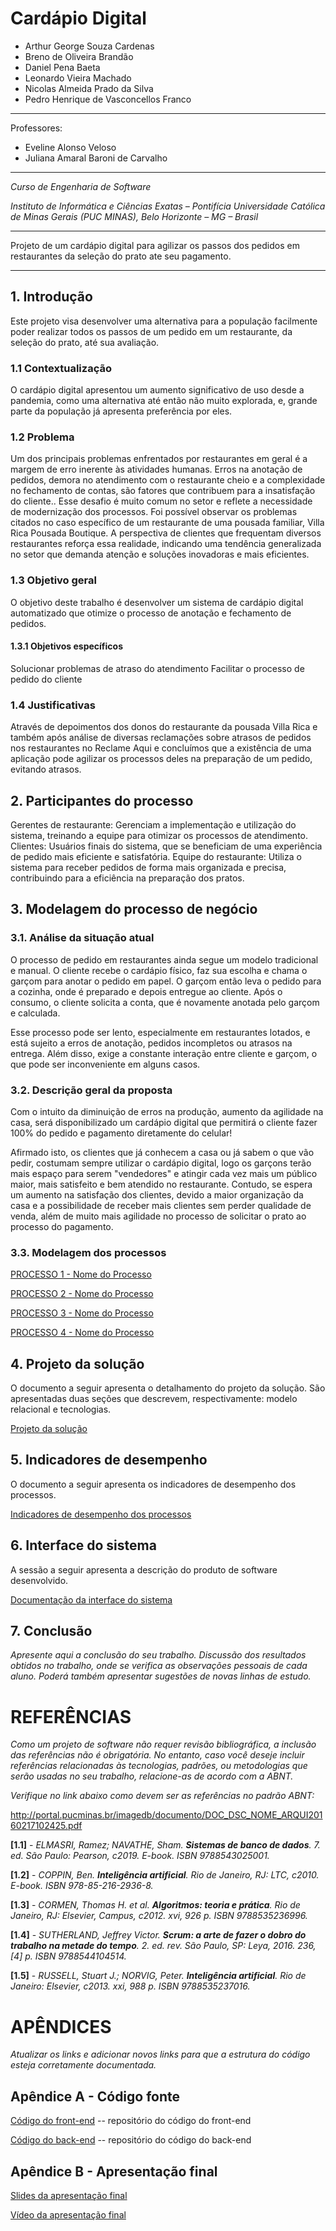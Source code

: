# Cardápio Digital


* Arthur George Souza Cardenas
* Breno de Oliveira Brandão
* Daniel Pena Baeta
* Leonardo Vieira Machado
* Nicolas Almeida Prado da Silva
* Pedro Henrique de Vasconcellos Franco


---

Professores:

* Eveline Alonso Veloso
* Juliana Amaral Baroni de Carvalho

---

_Curso de Engenharia de Software_

_Instituto de Informática e Ciências Exatas – Pontifícia Universidade Católica de Minas Gerais (PUC MINAS), Belo Horizonte – MG – Brasil_

---

Projeto de um cardápio digital para agilizar os passos dos pedidos em restaurantes da seleção do prato ate seu pagamento.

---

## 1. Introdução

Este projeto visa desenvolver uma alternativa para a população facilmente poder realizar todos os passos de um pedido em um restaurante, da seleção do prato, até sua avaliação.

### 1.1 Contextualização

O cardápio digital apresentou um aumento significativo de uso desde a pandemia, como uma alternativa até então não muito explorada, e, grande  parte da população já apresenta preferência por eles.

### 1.2 Problema

Um dos principais problemas enfrentados por restaurantes em geral é a margem de erro inerente às atividades humanas. Erros na anotação de pedidos, demora no atendimento com o restaurante cheio e a complexidade no fechamento de contas, são fatores que contribuem para a insatisfação do cliente.. Esse desafio é muito comum no setor e reflete a necessidade de modernização dos processos. Foi possível observar os problemas citados no caso específico de um restaurante de uma pousada familiar, Villa Rica Pousada Boutique. A perspectiva de clientes que frequentam diversos restaurantes reforça essa realidade, indicando uma tendência generalizada no setor que demanda atenção e soluções inovadoras e mais eficientes.

### 1.3 Objetivo geral

O objetivo deste trabalho é desenvolver um sistema de cardápio digital automatizado que otimize o processo de anotação e fechamento de pedidos.

#### 1.3.1 Objetivos específicos

Solucionar problemas de atraso do atendimento
Facilitar o processo de pedido do cliente

### 1.4 Justificativas

Através de depoimentos dos donos do restaurante da pousada Villa Rica e também após análise de diversas reclamações sobre atrasos de pedidos nos restaurantes no Reclame Aqui e concluímos que a existência de uma aplicação pode agilizar os processos deles na preparação de um pedido, evitando atrasos.

## 2. Participantes do processo

Gerentes de restaurante: Gerenciam a implementação e utilização do sistema, treinando a equipe para otimizar os processos de atendimento.
Clientes: Usuários finais do sistema, que se beneficiam de uma experiência de pedido mais eficiente e satisfatória.
Equipe do restaurante: Utiliza o sistema para receber pedidos de forma mais organizada e precisa, contribuindo para a eficiência na preparação dos pratos.

## 3. Modelagem do processo de negócio

### 3.1. Análise da situação atual

O processo de pedido em restaurantes ainda segue um modelo tradicional e manual. O cliente recebe o cardápio físico, faz sua escolha e chama o garçom para anotar o pedido em papel. O garçom então leva o pedido para a cozinha, onde é preparado e depois entregue ao cliente. Após o consumo, o cliente solicita a conta, que é novamente anotada pelo garçom e calculada.

Esse processo pode ser lento, especialmente em restaurantes lotados, e está sujeito a erros de anotação, pedidos incompletos ou atrasos na entrega. Além disso, exige a constante interação entre cliente e garçom, o que pode ser inconveniente em alguns casos.

### 3.2. Descrição geral da proposta

Com o intuito da diminuição de erros na produção, aumento da agilidade na casa, será disponibilizado um cardápio digital que permitirá o cliente fazer 100% do pedido e pagamento diretamente do celular!

Afirmado isto, os clientes que já conhecem a casa ou já sabem o que vão pedir, costumam sempre utilizar o cardápio digital, logo os garçons terão mais espaço para serem "vendedores" e atingir cada vez mais um público maior, mais satisfeito e bem atendido no restaurante. Contudo, se espera um aumento na satisfação dos clientes, devido a maior organização da casa e a possibilidade de receber mais clientes sem perder qualidade de venda, além de muito mais agilidade no processo de solicitar o prato ao processo do pagamento.

### 3.3. Modelagem dos processos

[PROCESSO 1 - Nome do Processo](processo-1-nome-do-processo.md "Detalhamento do Processo 1.")

[PROCESSO 2 - Nome do Processo](processo-2-nome-do-processo.md "Detalhamento do Processo 2.")

[PROCESSO 3 - Nome do Processo](processo-3-nome-do-processo.md "Detalhamento do Processo 3.")

[PROCESSO 4 - Nome do Processo](processo-4-nome-do-processo.md "Detalhamento do Processo 4.")

## 4. Projeto da solução

O documento a seguir apresenta o detalhamento do projeto da solução. São apresentadas duas seções que descrevem, respectivamente: modelo relacional e tecnologias.

[Projeto da solução](solution-design.md "Detalhamento do projeto da solução: modelo relacional e tecnologias.")


## 5. Indicadores de desempenho

O documento a seguir apresenta os indicadores de desempenho dos processos.

[Indicadores de desempenho dos processos](performance-indicators.md)


## 6. Interface do sistema

A sessão a seguir apresenta a descrição do produto de software desenvolvido. 

[Documentação da interface do sistema](interface.md)

## 7. Conclusão

_Apresente aqui a conclusão do seu trabalho. Discussão dos resultados obtidos no trabalho, onde se verifica as observações pessoais de cada aluno. Poderá também apresentar sugestões de novas linhas de estudo._

# REFERÊNCIAS

_Como um projeto de software não requer revisão bibliográfica, a inclusão das referências não é obrigatória. No entanto, caso você deseje incluir referências relacionadas às tecnologias, padrões, ou metodologias que serão usadas no seu trabalho, relacione-as de acordo com a ABNT._

_Verifique no link abaixo como devem ser as referências no padrão ABNT:_

http://portal.pucminas.br/imagedb/documento/DOC_DSC_NOME_ARQUI20160217102425.pdf

**[1.1]** - _ELMASRI, Ramez; NAVATHE, Sham. **Sistemas de banco de dados**. 7. ed. São Paulo: Pearson, c2019. E-book. ISBN 9788543025001._

**[1.2]** - _COPPIN, Ben. **Inteligência artificial**. Rio de Janeiro, RJ: LTC, c2010. E-book. ISBN 978-85-216-2936-8._

**[1.3]** - _CORMEN, Thomas H. et al. **Algoritmos: teoria e prática**. Rio de Janeiro, RJ: Elsevier, Campus, c2012. xvi, 926 p. ISBN 9788535236996._

**[1.4]** - _SUTHERLAND, Jeffrey Victor. **Scrum: a arte de fazer o dobro do trabalho na metade do tempo**. 2. ed. rev. São Paulo, SP: Leya, 2016. 236, [4] p. ISBN 9788544104514._

**[1.5]** - _RUSSELL, Stuart J.; NORVIG, Peter. **Inteligência artificial**. Rio de Janeiro: Elsevier, c2013. xxi, 988 p. ISBN 9788535237016._



# APÊNDICES


_Atualizar os links e adicionar novos links para que a estrutura do código esteja corretamente documentada._


## Apêndice A - Código fonte

[Código do front-end](../src/front) -- repositório do código do front-end

[Código do back-end](../src/back)  -- repositório do código do back-end


## Apêndice B - Apresentação final


[Slides da apresentação final](presentations/)


[Vídeo da apresentação final](video/)






